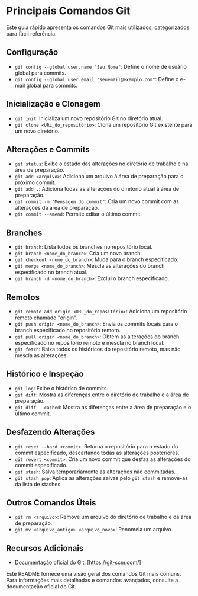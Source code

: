 # Principais Comandos Git

Este guia rápido apresenta os comandos Git mais utilizados, categorizados para fácil referência.

## Configuração

* `git config --global user.name "Seu Nome"`: Define o nome de usuário global para commits.
* `git config --global user.email "seuemail@exemplo.com"`: Define o e-mail global para commits.

## Inicialização e Clonagem

* `git init`: Inicializa um novo repositório Git no diretório atual.
* `git clone <URL_do_repositório>`: Clona um repositório Git existente para um novo diretório.

## Alterações e Commits

* `git status`: Exibe o estado das alterações no diretório de trabalho e na área de preparação.
* `git add <arquivo>`: Adiciona um arquivo à área de preparação para o próximo commit.
* `git add .`: Adiciona todas as alterações do diretório atual à área de preparação.
* `git commit -m "Mensagem do commit"`: Cria um novo commit com as alterações da área de preparação.
* `git commit --amend`: Permite editar o último commit.

## Branches

* `git branch`: Lista todos os branches no repositório local.
* `git branch <nome_do_branch>`: Cria um novo branch.
* `git checkout <nome_do_branch>`: Muda para o branch especificado.
* `git merge <nome_do_branch>`: Mescla as alterações do branch especificado no branch atual.
* `git branch -d <nome_do_branch>`: Exclui o branch especificado.

## Remotos

* `git remote add origin <URL_do_repositório>`: Adiciona um repositório remoto chamado "origin".
* `git push origin <nome_do_branch>`: Envia os commits locais para o branch especificado no repositório remoto.
* `git pull origin <nome_do_branch>`: Obtém as alterações do branch especificado no repositório remoto e mescla no branch local.
* `git fetch`: Baixa todos os históricos do repositório remoto, mas não mescla as alterações.

## Histórico e Inspeção

* `git log`: Exibe o histórico de commits.
* `git diff`: Mostra as diferenças entre o diretório de trabalho e a área de preparação.
* `git diff --cached`: Mostra as diferenças entre a área de preparação e o último commit.

## Desfazendo Alterações

* `git reset --hard <commit>`: Retorna o repositório para o estado do commit especificado, descartando todas as alterações posteriores.
* `git revert <commit>`: Cria um novo commit que desfaz as alterações do commit especificado.
* `git stash`: Salva temporariamente as alterações não commitadas.
* `git stash pop`: Aplica as alterações salvas pelo `git stash` e remove-as da lista de stashes.

## Outros Comandos Úteis

* `git rm <arquivo>`: Remove um arquivo do diretório de trabalho e da área de preparação.
* `git mv <arquivo_antigo> <arquivo_novo>`: Renomeia um arquivo.

## Recursos Adicionais

* Documentação oficial do Git: \[https://git-scm.com/]


Este README fornece uma visão geral dos comandos Git mais comuns. Para informações mais detalhadas e comandos avançados, consulte a documentação oficial do Git.
